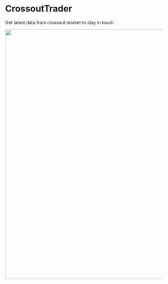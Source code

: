 # CrossoutTrader
Get latest data from crossout market to stay in touch

<img src="https://raw.githubusercontent.com/glmn/CrossoutTrader/master/screenshot.png" width="800">